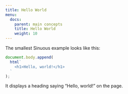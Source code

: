 ```yaml
---
title: Hello World
menu:
  docs:
    parent: main concepts
    title: Hello World
    weight: 10
---
```


The smallest Sinuous example looks like this:

```js
document.body.append(
  html`
    <h1>Hello, world!</h1>
  `
);
```

It displays a heading saying “Hello, world!” on the page.
